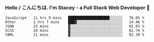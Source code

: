 ### Hello / こんにちは. I'm Stacey - a Full Stack Web Developer 👋

<!--START_SECTION:waka-->
```text
JavaScript   11 hrs 9 mins   ███████████████████░░░░░░   76.05 % 
Other        2 hrs 7 mins    ███▓░░░░░░░░░░░░░░░░░░░░░   14.46 % 
JSON         25 mins         ▓░░░░░░░░░░░░░░░░░░░░░░░░   02.93 % 
SCSS         24 mins         ▓░░░░░░░░░░░░░░░░░░░░░░░░   02.74 % 
YAML         21 mins         ▓░░░░░░░░░░░░░░░░░░░░░░░░   02.39 % 
```
<!--END_SECTION:waka-->

<!--
**sknaggs/sknaggs** is a ✨ _special_ ✨ repository because its `README.md` (this file) appears on your GitHub profile.

Here are some ideas to get you started:

- 🔭 I’m currently working on ...
- 🌱 I’m currently learning ...
- 👯 I’m looking to collaborate on ...
- 🤔 I’m looking for help with ...
- 💬 Ask me about ...
- 📫 How to reach me: ...
- 😄 Pronouns: ...
- ⚡ Fun fact: ...
-->
